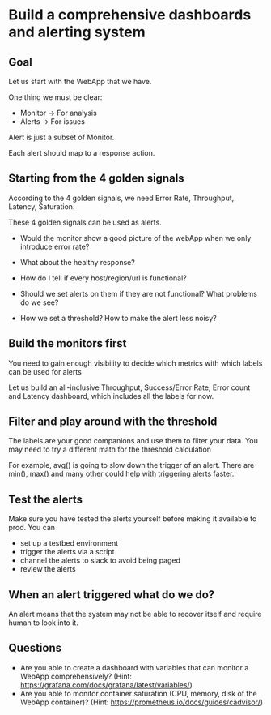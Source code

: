 # Build a comprehensive dashboards and alerting system


## Goal

Let us start with the WebApp that we have.

One thing we must be clear:

* Monitor -> For analysis
* Alerts -> For issues 

Alert is just a subset of Monitor. 

Each alert should map to a response action. 

## Starting from the 4 golden signals

According to the 4 golden signals, we need Error Rate, Throughput, Latency, Saturation. 

These 4 golden signals can be used as alerts.

* Would the monitor show a good picture of the webApp when we only introduce error rate?
* What about the healthy response?
* How do I tell if every host/region/url is functional? 
  
* Should we set alerts on them if they are not functional? What problems do we see?
* How we set a threshold? How to make the alert less noisy?


## Build the monitors first

You need to gain enough visibility to decide which metrics with which labels can be used for alerts

Let us build an all-inclusive Throughput, Success/Error Rate, Error count and Latency dashboard, which includes all the labels for now.


## Filter and play around with the threshold

The labels are your good companions and use them to filter your data. You may need to try a different math for the threshold calculation

For example, avg() is going to slow down the trigger of an alert. There are min(), max() and many other could help with triggering alerts faster.


## Test the alerts

Make sure you have tested the alerts yourself before making it available to prod. 
You can 
* set up a testbed environment 
* trigger the alerts via a script
* channel the alerts to slack to avoid being paged
* review the alerts


## When an alert triggered what do we do?

An alert means that the system may not be able to recover itself and require human to look into it.


## Questions
* Are you able to create a dashboard with variables that can monitor a WebApp comprehensively?
  (Hint: https://grafana.com/docs/grafana/latest/variables/)
* Are you able to monitor container saturation (CPU, memory, disk of the WebApp container)?
  (Hint: https://prometheus.io/docs/guides/cadvisor/)